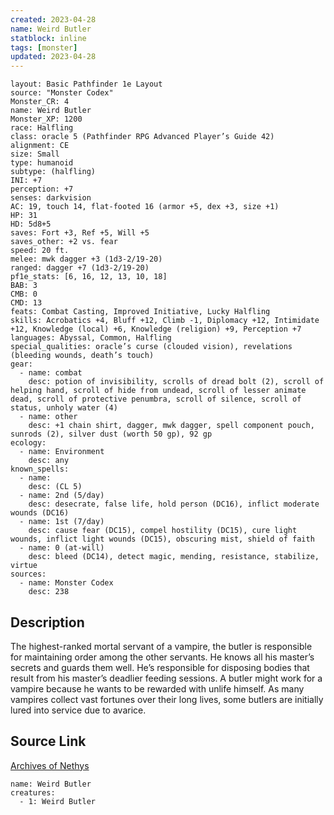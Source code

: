 ```yaml
---
created: 2023-04-28
name: Weird Butler
statblock: inline
tags: [monster]
updated: 2023-04-28
---
```

```statblock
layout: Basic Pathfinder 1e Layout
source: "Monster Codex"
Monster_CR: 4
name: Weird Butler
Monster_XP: 1200
race: Halfling
class: oracle 5 (Pathfinder RPG Advanced Player’s Guide 42)
alignment: CE
size: Small
type: humanoid
subtype: (halfling)
INI: +7
perception: +7
senses: darkvision
AC: 19, touch 14, flat-footed 16 (armor +5, dex +3, size +1)
HP: 31
HD: 5d8+5
saves: Fort +3, Ref +5, Will +5
saves_other: +2 vs. fear
speed: 20 ft.
melee: mwk dagger +3 (1d3-2/19-20)
ranged: dagger +7 (1d3-2/19-20)
pf1e_stats: [6, 16, 12, 13, 10, 18]
BAB: 3
CMB: 0
CMD: 13
feats: Combat Casting, Improved Initiative, Lucky Halfling
skills: Acrobatics +4, Bluff +12, Climb -1, Diplomacy +12, Intimidate +12, Knowledge (local) +6, Knowledge (religion) +9, Perception +7
languages: Abyssal, Common, Halfling
special_qualities: oracle’s curse (clouded vision), revelations (bleeding wounds, death’s touch)
gear:
  - name: combat
    desc: potion of invisibility, scrolls of dread bolt (2), scroll of helping hand, scroll of hide from undead, scroll of lesser animate dead, scroll of protective penumbra, scroll of silence, scroll of status, unholy water (4)
  - name: other
    desc: +1 chain shirt, dagger, mwk dagger, spell component pouch, sunrods (2), silver dust (worth 50 gp), 92 gp
ecology:
  - name: Environment
    desc: any
known_spells:
  - name:
    desc: (CL 5)
  - name: 2nd (5/day)
    desc: desecrate, false life, hold person (DC16), inflict moderate wounds (DC16)
  - name: 1st (7/day)
    desc: cause fear (DC15), compel hostility (DC15), cure light wounds, inflict light wounds (DC15), obscuring mist, shield of faith
  - name: 0 (at-will)
    desc: bleed (DC14), detect magic, mending, resistance, stabilize, virtue
sources:
  - name: Monster Codex
    desc: 238
```
## Description
The highest-ranked mortal servant of a vampire, the butler is responsible for maintaining order among the other servants. He knows all his master’s secrets and guards them well. He’s responsible for disposing bodies that result from his master’s deadlier feeding sessions. A butler might work for a vampire because he wants to be rewarded with unlife himself. As many vampires collect vast fortunes over their long lives, some butlers are initially lured into service due to avarice.
## Source Link
[Archives of Nethys](https://aonprd.com/MonsterDisplay.aspx?ItemName=Weird%20Butler)
```encounter-table
name: Weird Butler
creatures:
  - 1: Weird Butler
```
